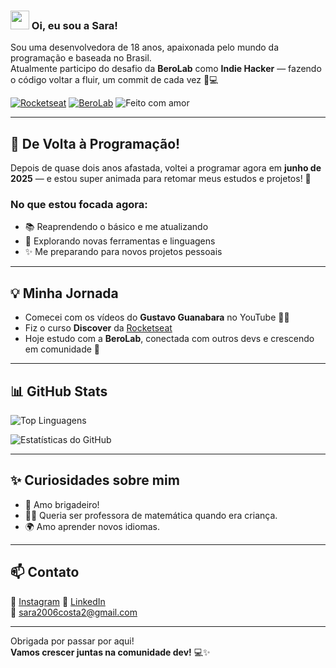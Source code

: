 ### <img src="https://raw.githubusercontent.com/MartinHeinz/MartinHeinz/master/wave.gif" width="30px"> Oi, eu sou a Sara!

Sou uma desenvolvedora de 18 anos, apaixonada pelo mundo da programação e baseada no Brasil.  
Atualmente participo do desafio da **BeroLab** como **Indie Hacker** — fazendo o código voltar a fluir, um commit de cada vez 🧠💻

[![Rocketseat](https://img.shields.io/badge/Rocketseat-Discover-6633cc?style=for-the-badge&logo=rocket)](https://www.rocketseat.com.br/discover)
[![BeroLab](https://img.shields.io/badge/BeroLab-Indie_Hacker-blueviolet?style=for-the-badge)](https://www.berolab.dev/)
![Feito com amor](https://img.shields.io/badge/feito%20com-%E2%9D%A4-red?style=for-the-badge)

---

## 🔁 De Volta à Programação!

Depois de quase dois anos afastada, voltei a programar agora em **junho de 2025** — e estou super animada para retomar meus estudos e projetos! 💪

### No que estou focada agora:
- 📚 Reaprendendo o básico e me atualizando  
- 🧪 Explorando novas ferramentas e linguagens  
- ✨ Me preparando para novos projetos pessoais  

---

## 💡 Minha Jornada

- Comecei com os vídeos do **Gustavo Guanabara** no YouTube 👨‍🏫  
- Fiz o curso **Discover** da [Rocketseat](https://www.rocketseat.com.br/discover)  
- Hoje estudo com a **BeroLab**, conectada com outros devs e crescendo em comunidade 🤝

---

## 📊 GitHub Stats

![Top Linguagens](https://github-readme-stats.vercel.app/api/top-langs/?username=sarahmax0&layout=compact&theme=dark)

![Estatísticas do GitHub](https://github-readme-stats.vercel.app/api?username=sarahmax0&show_icons=true&theme=dark)

---

## ✨ Curiosidades sobre mim

- 🍫 Amo brigadeiro!
- 👩‍🏫 Queria ser professora de matemática quando era criança.
- 🌍 Amo aprender novos idiomas.

---

## 📫 Contato

📸 [Instagram](https://www.instagram.com/.saracsg./)
💼 [LinkedIn](https://www.linkedin.com/in/sara-costa-013854282/)  
📧 sara2006costa2@gmail.com  

---

Obrigada por passar por aqui!  
**Vamos crescer juntas na comunidade dev!** 💻✨
